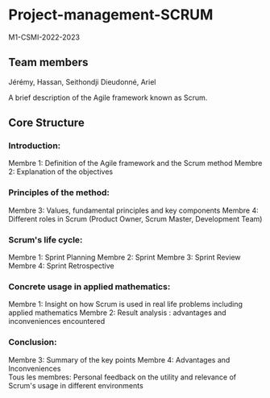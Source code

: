 # Project-management-SCRUM
M1-CSMI-2022-2023

## Team members 

Jérémy, Hassan, Seithondji Dieudonné, Ariel


A brief description of the Agile framework known as Scrum.

## Core Structure 

### Introduction:

  Membre 1: Definition of the Agile framework and the Scrum method
  Membre 2: Explanation of the objectives

### Principles of the method:

  Membre 3: Values, fundamental principles and key components
  Membre 4: Different roles in Scrum (Product Owner, Scrum Master, Development Team)

### Scrum's life cycle:

  Membre 1: Sprint Planning
  Membre 2: Sprint
  Membre 3: Sprint Review
  Membre 4: Sprint Retrospective

### Concrete usage in applied mathematics:

  Membre 1: Insight on how Scrum is used in real life problems including applied mathematics
  Membre 2: Result analysis : advantages and inconveniences encountered

### Conclusion:

  Membre 3: Summary of the key points
  Membre 4: Advantages and Inconveniences  
  Tous les membres: Personal feedback on the utility and relevance of Scrum's usage in different environments

